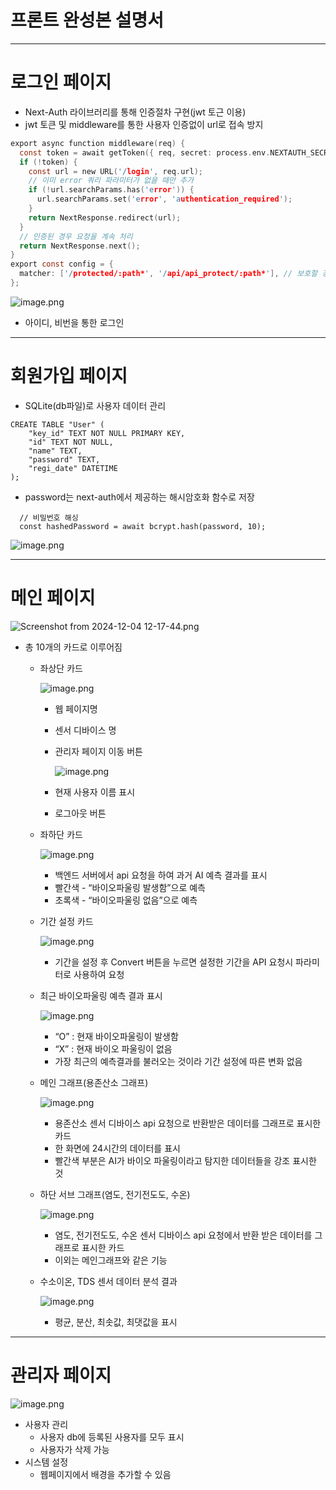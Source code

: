 # 프론트 완성본 설명서

---

# 로그인 페이지

- Next-Auth 라이브러리를 통해 인증절차 구현(jwt 토근 이용)
- jwt 토큰 및 middleware를 통한 사용자 인증없이 url로 접속 방지

```c
export async function middleware(req) {
  const token = await getToken({ req, secret: process.env.NEXTAUTH_SECRET });
  if (!token) {
    const url = new URL('/login', req.url);
    // 이미 error 쿼리 파라미터가 없을 때만 추가
    if (!url.searchParams.has('error')) {
      url.searchParams.set('error', 'authentication_required');
    }
    return NextResponse.redirect(url);
  }
  // 인증된 경우 요청을 계속 처리
  return NextResponse.next();
}
export const config = {
  matcher: ['/protected/:path*', '/api/api_protect/:path*'], // 보호할 경로 설정
};
```

![image.png](image.png)

- 아이디, 비번을 통한 로그인

---

# 회원가입 페이지

- SQLite(db파일)로 사용자 데이터 관리

```
CREATE TABLE "User" (
    "key_id" TEXT NOT NULL PRIMARY KEY,
    "id" TEXT NOT NULL,
    "name" TEXT,
    "password" TEXT,
    "regi_date" DATETIME
);
```

- password는 next-auth에서 제공하는 해시암호화 함수로 저장

```
  // 비밀번호 해싱
  const hashedPassword = await bcrypt.hash(password, 10);
```

![image.png](image%201.png)

---

# 메인 페이지

![Screenshot from 2024-12-04 12-17-44.png](Screenshot_from_2024-12-04_12-17-44.png)

- 총 10개의 카드로 이루어짐
    - 좌상단 카드
        
        ![image.png](image%202.png)
        
        - 웹 페이지명
        - 센서 디바이스 명
        - 관리자 페이지 이동 버튼
            
            ![image.png](image%203.png)
            
        - 현재 사용자 이름 표시
        - 로그아웃 버튼
    - 좌하단 카드
        
        ![image.png](image%204.png)
        
        - 백엔드 서버에서 api 요청을 하여 과거 AI 예측 결과를 표시
        - 빨간색 - “바이오파울링 발생함”으로 예측
        - 초록색 - “바이오파울링 없음”으로 예측
    - 기간 설정 카드
        
        ![image.png](image%205.png)
        
        - 기간을 설정 후 Convert 버튼을 누르면 
        설정한 기간을 API 요청시 파라미터로 사용하여 요청
    - 최근 바이오파울링 예측 결과 표시
        
        ![image.png](image%206.png)
        
        - “O” : 현재 바이오파울링이 발생함
        - “X” :  현재 바이오 파울링이 없음
        - 가장 최근의 예측결과를 불러오는 것이라 
        기간 설정에 따른 변화 없음
    - 메인 그래프(용존산소 그래프)
        
        ![image.png](image%207.png)
        
        - 용존산소 센서 디바이스 api 요청으로 반환받은 데이터를 그래프로 표시한 카드
        - 한 화면에 24시간의 데이터를 표시
        - 빨간색 부분은 AI가 바이오 파울링이라고 탐지한 데이터들을 강조 표시한 것
    - 하단 서브 그래프(염도, 전기전도도, 수온)
        
        ![image.png](image%208.png)
        
        - 염도, 전기전도도, 수온 센서 디바이스 api 요청에서 반환 받은 데이터를 그래프로 표시한 카드
        - 이외는 메인그래프와 같은 기능
    - 수소이온, TDS 센서 데이터   분석 결과
        
        ![image.png](image%209.png)
        
        - 평균, 분산, 최솟값, 최댓값을 표시

---

# 관리자 페이지

![image.png](image%2010.png)

- 사용자 관리
    - 사용자 db에 등록된 사용자를 모두 표시
    - 사용자가 삭제 가능
- 시스템 설정
    - 웹페이지에서 배경을 추가할 수 있음